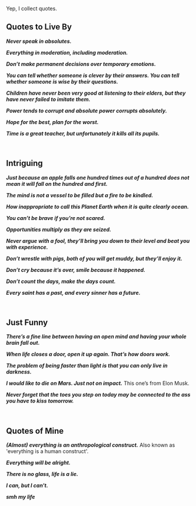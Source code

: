 Yep, I collect quotes.


## Quotes to Live By

***Never speak in absolutes.***

***Everything in moderation, including moderation.***

***Don’t make permanent decisions over temporary emotions.***

***You can tell whether someone is clever by their answers. You can tell whether someone is wise by their questions.***

***Children have never been very good at listening to their elders, but they have never failed to imitate them.***

***Power tends to corrupt and absolute power corrupts absolutely.***

***Hope for the best, plan for the worst.***

***Time is a great teacher, but unfortunately it kills all its pupils.***


<br>


## Intriguing

***Just because an apple falls one hundred times out of a hundred does not mean it will fall on the hundred and first.***

***The mind is not a vessel to be filled but a fire to be kindled.***

***How inappropriate to call this Planet Earth when it is quite clearly ocean.***

***You can’t be brave if you’re not scared.***

***Opportunities multiply as they are seized.***

***Never argue with a fool, they’ll bring you down to their level and beat you with experience.***

***Don’t wrestle with pigs, both of you will get muddy, but they’ll enjoy it.***

***Don’t cry because it’s over, smile because it happened.***

***Don’t count the days, make the days count.***

***Every saint has a past, and every sinner has a future.***


<br>


## Just Funny

***There’s a fine line between having an open mind and having your whole brain fall out.***

***When life closes a door, open it up again. That’s how doors work.***

***The problem of being faster than light is that you can only live in darkness.***

***I would like to die on Mars. Just not on impact.***
This one’s from Elon Musk.

***Never forget that the toes you step on today may be connected to the ass you have to kiss tomorrow.***


<br>


## Quotes of Mine

***(Almost) everything is an anthropological construct.***
Also known as 'everything is a human construct'.

***Everything will be alright.***

***There is no glass, life is a lie.***

***I can, but I can't.***

***smh my life***
